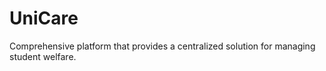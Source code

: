 # UniCare

Comprehensive platform that provides a centralized solution for managing student welfare.

